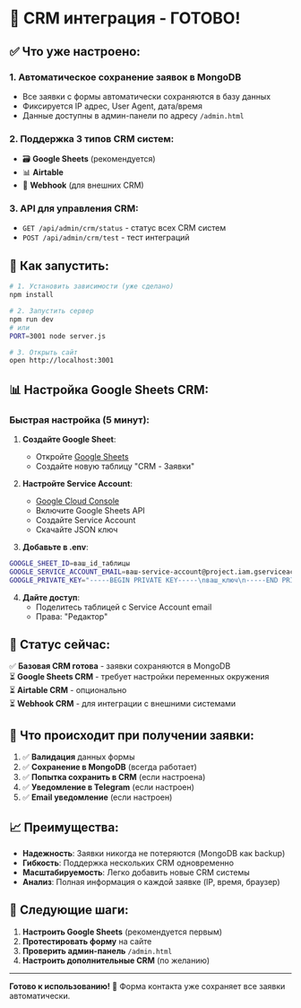 # 🎯 CRM интеграция - ГОТОВО!

## ✅ Что уже настроено:

### 1. **Автоматическое сохранение заявок в MongoDB**
- Все заявки с формы автоматически сохраняются в базу данных
- Фиксируется IP адрес, User Agent, дата/время
- Данные доступны в админ-панели по адресу `/admin.html`

### 2. **Поддержка 3 типов CRM систем:**
- 🗃️ **Google Sheets** (рекомендуется)
- 📊 **Airtable**  
- 🔗 **Webhook** (для внешних CRM)

### 3. **API для управления CRM:**
- `GET /api/admin/crm/status` - статус всех CRM систем
- `POST /api/admin/crm/test` - тест интеграций

## 🚀 Как запустить:

```bash
# 1. Установить зависимости (уже сделано)
npm install

# 2. Запустить сервер
npm run dev
# или
PORT=3001 node server.js

# 3. Открыть сайт
open http://localhost:3001
```

## 📊 Настройка Google Sheets CRM:

### Быстрая настройка (5 минут):

1. **Создайте Google Sheet**:
   - Откройте [Google Sheets](https://docs.google.com/spreadsheets/)
   - Создайте новую таблицу "CRM - Заявки"

2. **Настройте Service Account**:
   - [Google Cloud Console](https://console.cloud.google.com/)
   - Включите Google Sheets API
   - Создайте Service Account
   - Скачайте JSON ключ

3. **Добавьте в .env**:
```bash
GOOGLE_SHEET_ID=ваш_id_таблицы
GOOGLE_SERVICE_ACCOUNT_EMAIL=ваш-service-account@project.iam.gserviceaccount.com
GOOGLE_PRIVATE_KEY="-----BEGIN PRIVATE KEY-----\nваш_ключ\n-----END PRIVATE KEY-----"
```

4. **Дайте доступ**:
   - Поделитесь таблицей с Service Account email
   - Права: "Редактор"

## 🎯 Статус сейчас:

✅ **Базовая CRM готова** - заявки сохраняются в MongoDB  
⏳ **Google Sheets CRM** - требует настройки переменных окружения  
⏳ **Airtable CRM** - опционально  
⏳ **Webhook CRM** - для интеграции с внешними системами  

## 🔄 Что происходит при получении заявки:

1. ✅ **Валидация** данных формы
2. ✅ **Сохранение в MongoDB** (всегда работает)
3. ✅ **Попытка сохранить в CRM** (если настроена)
4. ✅ **Уведомление в Telegram** (если настроен)
5. ✅ **Email уведомление** (если настроен)

## 📈 Преимущества:

- **Надежность**: Заявки никогда не потеряются (MongoDB как backup)
- **Гибкость**: Поддержка нескольких CRM одновременно
- **Масштабируемость**: Легко добавить новые CRM системы
- **Анализ**: Полная информация о каждой заявке (IP, время, браузер)

## 🎯 Следующие шаги:

1. **Настроить Google Sheets** (рекомендуется первым)
2. **Протестировать форму** на сайте
3. **Проверить админ-панель** `/admin.html`
4. **Настроить дополнительные CRM** (по желанию)

---

**Готово к использованию!** 🚀 Форма контакта уже сохраняет все заявки автоматически. 